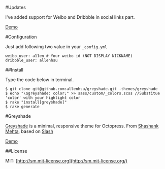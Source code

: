 #Updates

I've added support for Weibo and Dribbble in social links part.

[Demo](http://imallen.com)

#Configuration

Just add following two value in your `_config.yml`

    weibo_user: a11en # Your weibo id (NOT DISPLAY NICKNAME)
    dribbble_user: allenhsu

##Install

Type the code below in terminal.

	$ git clone git@github.com:allenhsu/greyshade.git .themes/greyshade
	$ echo "\$greyshade: color;" >> sass/custom/_colors.scss //Substitue 'color' with your highlight color
	$ rake "install[greyshade]"
	$ rake generate

#Greyshade

[Greyshade](https://github.com/shashankmehta/greyshade) is a minimal, responsive theme for Octopress. From [Shashank Mehta](https://github.com/shashankmehta), based on [Slash](https://github.com/tommy351/Octopress-Theme-Slash)  

[Demo](http://shashankmehta.in/archive/2012/greyshade.html)
  
##License

MIT: [http://sm.mit-license.org](http://sm.mit-license.org/)
